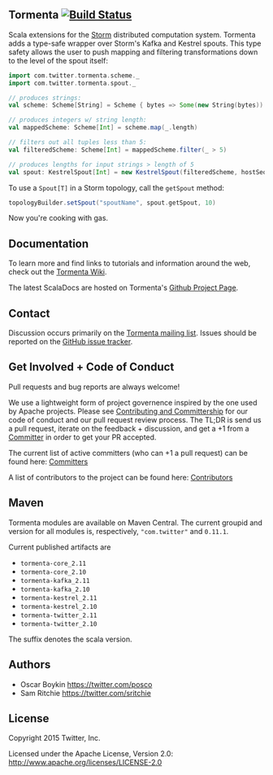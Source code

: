 ## Tormenta [![Build Status](https://secure.travis-ci.org/twitter/tormenta.png)](http://travis-ci.org/twitter/tormenta)

Scala extensions for the [Storm](https://github.com/nathanmarz/storm) distributed computation system. Tormenta adds a type-safe wrapper over Storm's Kafka and Kestrel spouts. This type safety allows the user to push mapping and filtering transformations down to the level of the spout itself:

```scala
import com.twitter.tormenta.scheme._
import com.twitter.tormenta.spout._

// produces strings:
val scheme: Scheme[String] = Scheme { bytes => Some(new String(bytes)) }

// produces integers w/ string length:
val mappedScheme: Scheme[Int] = scheme.map(_.length)

// filters out all tuples less than 5:
val filteredScheme: Scheme[Int] = mappedScheme.filter(_ > 5)

// produces lengths for input strings > length of 5
val spout: KestrelSpout[Int] = new KestrelSpout(filteredScheme, hostSeq, "spout")
```

To use a `Spout[T]` in a Storm topology, call the `getSpout` method:

```scala
topologyBuilder.setSpout("spoutName", spout.getSpout, 10)
```

Now you're cooking with gas.

## Documentation

To learn more and find links to tutorials and information around the web, check out the [Tormenta Wiki](https://github.com/twitter/tormenta/wiki).

The latest ScalaDocs are hosted on Tormenta's [Github Project Page](http://twitter.github.io/tormenta).

## Contact

Discussion occurs primarily on the [Tormenta mailing list](https://groups.google.com/forum/#!forum/tormenta-user). Issues should be reported on the [GitHub issue tracker](https://github.com/twitter/tormenta/issues).

## Get Involved + Code of Conduct
Pull requests and bug reports are always welcome!

We use a lightweight form of project governence inspired by the one used by Apache projects.
Please see [Contributing and Committership](https://github.com/twitter/analytics-infra-governance#contributing-and-committership) for our code of conduct and our pull request review process.
The TL;DR is send us a pull request, iterate on the feedback + discussion, and get a +1 from a [Committer](COMMITTERS.md) in order to get your PR accepted.

The current list of active committers (who can +1 a pull request) can be found here: [Committers](COMMITTERS.md)

A list of contributors to the project can be found here: [Contributors](https://github.com/twitter/tormenta/graphs/contributors)

## Maven

Tormenta modules are available on Maven Central. The current groupid and version for all modules is, respectively, `"com.twitter"` and  `0.11.1`.

Current published artifacts are

* `tormenta-core_2.11`
* `tormenta-core_2.10`
* `tormenta-kafka_2.11`
* `tormenta-kafka_2.10`
* `tormenta-kestrel_2.11`
* `tormenta-kestrel_2.10`
* `tormenta-twitter_2.11`
* `tormenta-twitter_2.10`

The suffix denotes the scala version.

## Authors

* Oscar Boykin <https://twitter.com/posco>
* Sam Ritchie <https://twitter.com/sritchie>

## License

Copyright 2015 Twitter, Inc.

Licensed under the Apache License, Version 2.0: http://www.apache.org/licenses/LICENSE-2.0
